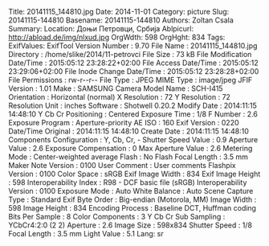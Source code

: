 Title: 20141115_144810.jpg
Date: 2014-11-01
Category: picture
Slug: 20141115-144810
Basename: 20141115-144810
Authors: Zoltan Csala
Summary:
Location: Доњи Петровци, Србија
Ablpicurl: http://abload.de/img/nlxud.jpg
OrgWdth: 598
OrgHght: 834
Tags:
ExifValues: ExifTool Version Number : 9.70
            File Name : 20141115_144810.jpg
            Directory : /home/slike/2014/11-petrovci
            File Size : 73 kB
            File Modification Date/Time : 2015:05:12 23:28:22+02:00
            File Access Date/Time : 2015:05:12 23:29:06+02:00
            File Inode Change Date/Time : 2015:05:12 23:28:28+02:00
            File Permissions : rw-r--r--
            File Type : JPEG
            MIME Type : image/jpeg
            JFIF Version : 1.01
            Make : SAMSUNG
            Camera Model Name : SCH-I415
            Orientation : Horizontal (normal)
            X Resolution : 72
            Y Resolution : 72
            Resolution Unit : inches
            Software : Shotwell 0.20.2
            Modify Date : 2014:11:15 14:48:10
            Y Cb Cr Positioning : Centered
            Exposure Time : 1/8
            F Number : 2.6
            Exposure Program : Aperture-priority AE
            ISO : 160
            Exif Version : 0220
            Date/Time Original : 2014:11:15 14:48:10
            Create Date : 2014:11:15 14:48:10
            Components Configuration : Y, Cb, Cr, -
            Shutter Speed Value : 0.9
            Aperture Value : 2.6
            Exposure Compensation : 0
            Max Aperture Value : 2.6
            Metering Mode : Center-weighted average
            Flash : No Flash
            Focal Length : 3.5 mm
            Maker Note Version : 0100
            User Comment : User comments
            Flashpix Version : 0100
            Color Space : sRGB
            Exif Image Width : 834
            Exif Image Height : 598
            Interoperability Index : R98 - DCF basic file (sRGB)
            Interoperability Version : 0100
            Exposure Mode : Auto
            White Balance : Auto
            Scene Capture Type : Standard
            Exif Byte Order : Big-endian (Motorola, MM)
            Image Width : 598
            Image Height : 834
            Encoding Process : Baseline DCT, Huffman coding
            Bits Per Sample : 8
            Color Components : 3
            Y Cb Cr Sub Sampling : YCbCr4:2:0 (2 2)
            Aperture : 2.6
            Image Size : 598x834
            Shutter Speed : 1/8
            Focal Length : 3.5 mm
            Light Value : 5.1
Lang: sr

